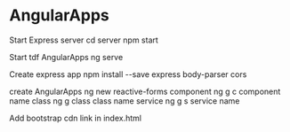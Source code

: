 # AngularApps

Start Express server
cd server
npm start

Start tdf AngularApps
ng serve


Create express app
npm install --save express body-parser cors

create AngularApps
ng new reactive-forms
component ng g c component name
class ng g class class name
service ng g s service name

Add bootstrap cdn link in index.html
<link rel="stylesheet" href="https://stackpath.bootstrapcdn.com/bootstrap/4.5.0/css/bootstrap.min.css" integrity="sha384-9aIt2nRpC12Uk9gS9baDl411NQApFmC26EwAOH8WgZl5MYYxFfc+NcPb1dKGj7Sk" crossorigin="anonymous">
